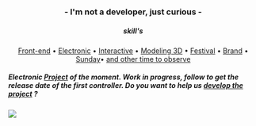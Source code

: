 <h3 align="center">- I'm not a developer, just curious -</h3>

<h5 align=center>skill's</h5>

<p align="center">
  <a href="https://codepen.io/h-lautre">Front-end</a> &bull;
  <a href="https://berru-g.github.io/Make-Play/">Electronic</a> &bull;
  <a href="https://berru-g.github.io/Lego-revisited/">Interactive</a> &bull;
  <a href="https://sketchfab.com/g-leberruyer">Modeling 3D</a> &bull;
  <a href="https://berru-g.github.io/assoberru/">Festival</a> &bull;
  <a href="https://berru-clothing.com">Brand</a> &bull;
  <a href="https://berru-g.github.io/Lego-revisited/">Sunday</a>&bull;
  <a href="https://berru-g.github.io/couteau-adam">and other time to observe</a>
</p>


#####  Electronic [Project](https://github.com/Sercurio/MIDIPots) of the moment. Work in progress, follow to get the release date of the first controller. Do you want to help us [develop the project](https://github.com/Sercurio/MIDIPots) ?


<a hef="https://github.com/berru-g/github-readme-stats"><img src="https://github-readme-stats.vercel.app/api/top-langs/?username=berru-g&amp;te_color=white&amp;bg_color=transparent&amp;hide_border=true&amp;title_color=white&amp;custom_title=Favorite-language&amp;langs_count=9&amp;layout=compact"/>
